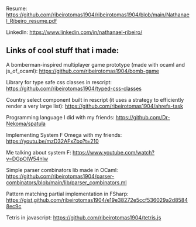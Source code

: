 Resume: https://github.com/ribeirotomas1904/ribeirotomas1904/blob/main/Nathanael_Ribeiro_resume.pdf

LinkedIn: https://www.linkedin.com/in/nathanael-ribeiro/

## Links of cool stuff that i made:

A bomberman-inspired multiplayer game prototype (made with ocaml and js_of_ocaml): https://github.com/ribeirotomas1904/bomb-game

Library for type safe css classes in rescript: https://github.com/ribeirotomas1904/typed-css-classes

Country select component built in rescript (it uses a strategy to efficiently render a very large list): https://github.com/ribeirotomas1904/ahrefs-task

Programming language I did with my friends: https://github.com/Dr-Nekoma/spatula

Implementing System F Omega with my friends: https://youtu.be/mzD32AFxZbo?t=210

Me talking about system F: https://www.youtube.com/watch?v=DGpOlW54nIw

Simple parser combinators lib made in OCaml: https://github.com/ribeirotomas1904/parser-combinators/blob/main/lib/parser_combinators.ml

Pattern matching partial implementation in FSharp: https://gist.github.com/ribeirotomas1904/e19e38272e5ccf536029a2d85848ec9c

Tetris in javascript: https://github.com/ribeirotomas1904/tetris.js
